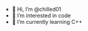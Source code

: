 - 👋 Hi, I’m @chilled01
- 👀 I’m interested in code
- 🌱 I’m currently learning C++

<!---
chilled01/chilled01 is a ✨ special ✨ repository because its `README.md` (this file) appears on your GitHub profile.
You can click the Preview link to take a look at your changes.
--->
